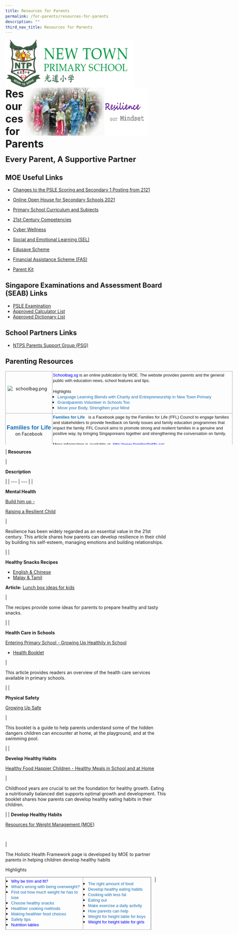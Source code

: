 ```yaml
---
title: Resources for Parents
permalink: /for-parents/resources-for-parents
description: ""
third_nav_title: Resources for Parents
---
```

<img align="left" style="width:400px;height:150px;margin-left:0px;" src="/images/logosub.png">

<img align="right" style="width:380px;height:150px;margin-right:60px;" src="/images/Header%20GIF.gif">
<br><br><br><br><br><br>

**<font size="6">Resources for Parents</font>**

**<font size="5">Every Parent, A Supportive Partner</font>**

MOE Useful Links
----------------

*   [Changes to the PSLE Scoring and Secondary 1 Posting from 2121](https://www.moe.gov.sg/microsites/psle/)
*   [Online Open House for Secondary Schools 2021](https://www.schoolbag.edu.sg/story/online-open-house-for-secondary-schools-2021-v2)
*   [Primary School Curriculum and Subjects](https://www.moe.gov.sg/primary/curriculum)
*   [21st Century Competencies](https://www.moe.gov.sg/education-in-sg/21st-century-competencies)
*   [Cyber Wellness](https://www.moe.gov.sg/programmes/cyber-wellness)
*   [Social and Emotional Learning (SEL)](https://www.moe.gov.sg/programmes/social-and-emotional-learning)  
    
*   [Edusave Scheme](https://www.moe.gov.sg/education/edusave)
*   [Financial Assistance Scheme (FAS)](https://www.moe.gov.sg/education/financial-assistance)&nbsp;
*   [Parent Kit](https://sites.google.com/moe.edu.sg/ntps-ict/ntps-ict/parent-kit)



Singapore Examinations and Assessment Board (SEAB) Links
--------------------------------------------------------

*   [PSLE Examination](https://www.seab.gov.sg/home/examinations/psle)
*   [Approved Calculator List](https://www.seab.gov.sg/home/examinations/approved-calculators)
*   [Approved Dictionary List](https://www.seab.gov.sg/home/examinations/approved-dictionaries)



School Partners Links
---------------------

*   [NTPS Parents Support Group (PSG)](https://psgntps.wix.com/psg-ntps)

  

Parenting Resources
-------------------

<table style="margin: 0px; outline: 0px; padding: 0px; border-collapse: collapse; border: medium none; width: 710px; height: 229px;" width="710" height="703" cellspacing="0" cellpadding="0" border="1" class="MsoNormalTable iveo_table ives_tab_simple3"><tbody style="margin: 0px; outline: 0px; padding: 0px;"><tr style="margin: 0px; outline: 0px; padding: 0px;"><td style="margin: 0px; outline: 0px; padding: 2px; text-align: center; border: 1px solid rgb(170, 170, 170); width: 141px;"><img style="margin: auto; outline: 0px; padding: 0px; border: none; clear: both; cursor: pointer; display: block; width: 132px; height: 39px;" class="ive_eobj_center ive_clickable" alt="schoolbag.png" src="https://newtownpri-moe-edu-sg-admin.cwp.sg/qql/slot/u556/About%20Us/schoolbag.png"><b style="margin: 0px; outline: 0px; padding: 0px;"><span style="margin: 0px; outline: 0px; padding: 0px;"><a style="margin: 0px; outline: 0px; padding: 0px; color: rgb(24, 112, 182); text-decoration: none;" target="_blank" href="http://schoolbag.sg/"><span style="margin: 0px; outline: 0px; padding: 0px; color: blue; text-decoration: none;"></span></a></span></b></td><td style="margin: 0px; outline: 0px; padding: 2px; text-align: center; border: 1px solid rgb(170, 170, 170); width: 568px;"><p style="margin: 0px 0px 0.0001pt; outline: 0px; padding: 0px; line-height: normal; text-align: left;" class="MsoNormal"><font style="margin: 0px; outline: 0px; padding: 0px;" face="arial, sans-serif" size="2"><span style="margin: 0px; outline: 0px; padding: 0px;"><a style="margin: 0px; outline: 0px; padding: 0px; color: rgb(24, 112, 182); text-decoration: none;" target="_blank" href="http://schoolbag.sg/"><span style="margin: 0px; outline: 0px; padding: 0px; color: blue;">Schoolbag.sg<span>&nbsp;</span></span></a>is an online publication by MOE. The website<span>&nbsp;</span></span>provides parents and the general public with education news, school features and tips.</font></p><p style="margin: 0px 0px 0.0001pt; outline: 0px; padding: 0px; line-height: normal; text-align: left;" class="MsoNormal"><font style="margin: 0px; outline: 0px; padding: 0px;" face="arial, sans-serif" size="2"><span style="margin: 0px; outline: 0px; padding: 0px;"><br style="margin: 0px; outline: 0px; padding: 0px;">Highlights</span></font></p><ul style="margin: 0cm 0px 0.5em 1em; outline: 0px; padding: 0px; text-align: left;" type="disc"><li style="margin: 0px; outline: 0px; padding: 0px; line-height: normal;" class="MsoNormal"><font style="margin: 0px; outline: 0px; padding: 0px;" face="arial, sans-serif" size="2"><span style="margin: 0px; outline: 0px; padding: 0px;"><span style="margin: 0px; outline: 0px; padding: 0px; color: blue;"><a style="margin: 0px; outline: 0px; padding: 0px; color: rgb(24, 112, 182); text-decoration: none;" target="_blank" href="https://schoolbag.sg/story/language-learning-blends-with-charity-and-entrepreneurship-in-new-town-primary#.VZkEZFWqqko">Language Learning Blends with Charity and Entrepreneurship in New Town Primary</a></span></span></font></li><li style="margin: 0px; outline: 0px; padding: 0px; line-height: normal;" class="MsoNormal"><font style="margin: 0px; outline: 0px; padding: 0px;" face="arial, sans-serif" size="2"><span style="margin: 0px; outline: 0px; padding: 0px;"><span style="margin: 0px; outline: 0px; padding: 0px; color: blue;"><a style="margin: 0px; outline: 0px; padding: 0px; color: rgb(24, 112, 182); text-decoration: none;" target="_blank" href="https://schoolbag.sg/story/grandparents-volunteer-in-schools-too">Grandparents Volunteer in Schools Too</a></span></span></font></li><li style="margin: 0px; outline: 0px; padding: 0px; line-height: normal;" class="MsoNormal"><span style="margin: 0px; outline: 0px; padding: 0px;"><font style="margin: 0px; outline: 0px; padding: 0px;" face="arial, sans-serif" size="2"><a style="margin: 0px; outline: 0px; padding: 0px; color: rgb(24, 112, 182); text-decoration: none;" target="_blank" href="https://schoolbag.sg/story/move-your-body-strengthen-your-mind#.VZkEQ1Wqqko">Move your Body, Strengthen your Mind</a></font></span></li></ul></td></tr><tr style="margin: 0px; outline: 0px; padding: 0px;"><td style="margin: 0px; outline: 0px; padding: 2px; text-align: center; border: 1px solid rgb(170, 170, 170);"><p style="margin: 0px 0px 0.0001pt; outline: 0px; padding: 0px; line-height: normal;" class="MsoNormal"><span style="margin: 0px; outline: 0px; padding: 0px; text-decoration: none;"><font style="margin: 0px; outline: 0px; padding: 0px;" face="arial, sans-serif" size="4"><b style="margin: 0px; outline: 0px; padding: 0px;"></b></font><font style="margin: 0px; outline: 0px; padding: 0px;" color="#0000ff"><font style="margin: 0px; outline: 0px; padding: 0px;" face="arial, sans-serif" size="4"><b style="margin: 0px; outline: 0px; padding: 0px;"><a style="margin: 0px; outline: 0px; padding: 0px; color: rgb(24, 112, 182); text-decoration: none;" target="_blank" href="https://www.facebook.com/familiesforlife.sg">Families for Life</a></b></font></font></span></p><span style="margin: 0px; outline: 0px; padding: 0px;">on Facebook</span><br style="margin: 0px; outline: 0px; padding: 0px;"></td><td style="margin: 0px; outline: 0px; padding: 2px; text-align: center; border: 1px solid rgb(170, 170, 170);"><p style="margin: 0px 0px 0.0001pt; outline: 0px; padding: 0px; line-height: normal; text-align: left;" class="MsoNormal"><font style="margin: 0px; outline: 0px; padding: 0px;" size="2" face="arial, sans-serif"><b style="margin: 0px; outline: 0px; padding: 0px; text-align: center; background-color: transparent;"></b><b style="margin: 0px; outline: 0px; padding: 0px; text-align: center; background-color: transparent;"><font style="margin: 0px; outline: 0px; padding: 0px;" color="#0000ff"><a style="margin: 0px; outline: 0px; padding: 0px; color: rgb(24, 112, 182); text-decoration: none;" target="_blank" href="https://www.facebook.com/familiesforlife.sg">Families for Life<span>&nbsp;</span></a></font><font style="margin: 0px; outline: 0px; padding: 0px; text-decoration: none;" color="#45adff">&nbsp;<span>&nbsp;</span></font></b><span style="margin: 0px; outline: 0px; padding: 0px;"><span style="margin: 0px; outline: 0px; padding: 0px;"></span>is a Facebook page<span>&nbsp;</span><b style="margin: 0px; outline: 0px; padding: 0px;"></b>by the Families for Life (FFL) Council to<span>&nbsp;</span></span>engage families and stakeholders to provide feedback on family issues and family education programmes that impact the family. FFL Council<span>&nbsp;</span><span style="margin: 0px; outline: 0px; padding: 0px;">aims to promote strong and resilient families in a genuine and positive way, by bringing Singaporeans together and strengthening the conversation on family.<b style="margin: 0px; outline: 0px; padding: 0px;"></b></span></font></p><p style="margin: 0px 0px 0.0001pt; outline: 0px; padding: 0px; line-height: normal; text-align: left;" class="MsoNormal"><font style="margin: 0px; outline: 0px; padding: 0px;" size="2" face="arial, sans-serif"><span style="margin: 0px; outline: 0px; padding: 0px;">&nbsp;</span></font></p><p style="margin: 0px 0px 0.0001pt; outline: 0px; padding: 0px; line-height: normal; text-align: left;" class="MsoNormal"><span style="margin: 0px; outline: 0px; padding: 0px;"><font style="margin: 0px; outline: 0px; padding: 0px;" size="2" face="arial, sans-serif">More information is available at&nbsp;<span>&nbsp;</span></font><a style="margin: 0px; outline: 0px; padding: 0px; color: rgb(24, 112, 182); text-decoration: none;" target="_blank" href="http://www.familiesforlife.sg/"><font style="margin: 0px; outline: 0px; padding: 0px;" size="2" face="arial, sans-serif"><span style="margin: 0px; outline: 0px; padding: 0px; color: blue;">http://www.familiesforlife.sg/</span></font></a></span></p></td></tr></tbody></table>

| 
**Resources**

 | 

**Description**

 |
| --- | --- |
| 

**Mental Health**  

[Build him up -](http://www.hpb.gov.sg/HOPPortal/content/conn/HOPUCM/path/Contribution%20Folders/uploadedFiles/HPB_Online/Health_Topics/Pregnancy_and_Parenting/Others_article/30-35%20Mental%20Well-Being.pdf) 

[Raising a Resilient Child](http://www.hpb.gov.sg/HOPPortal/content/conn/HOPUCM/path/Contribution%20Folders/uploadedFiles/HPB_Online/Health_Topics/Pregnancy_and_Parenting/Others_article/30-35%20Mental%20Well-Being.pdf)

  


 | 

Resilience has been widely regarded as an essential value in the 21st century. This article shares how parents can develop resilience in their child by building his self-esteem, managing emotions and building relationships.

 |
| 

**Healthy Snacks Recipes**

*   [English & Chinese](http://www.hpb.gov.sg/HOPPortal/content/conn/HOPUCM/path/Contribution%20Folders/uploadedFiles/HPB_Online/Educational_Materials/Healthy_Snacks_Recipes_Set_A_EC.pdf)
*   [Malay & Tamil](http://www.hpb.gov.sg/HOPPortal/content/conn/HOPUCM/path/Contribution%20Folders/uploadedFiles/HPB_Online/Educational_Materials/Healthy_Snacks_Recipes_Set_A_MT.pdf)

**Article:** [Lunch box ideas for kids](http://www.expatliving.sg/kids/Lunch-box-ideas-for-kids-Healthy-snacks-sandwich-ideas-kids-bento-and-more-56314.ece)

  


 | 

The recipes provide some ideas for parents to prepare healthy and tasty snacks.

 |
| 

**Health Care in Schools**  

[Entering Primary School - Growing Up Healthily in School](http://www.hpb.gov.sg/HOPPortal/content/conn/HOPUCM/path/Contribution%20Folders/uploadedFiles/HPB_Online/Health_Topics/Pregnancy_and_Parenting/Others_article/68-70%20School%20Health%20and%20Dental%20Services.pdf)

*   [Health Booklet](http://www.hpb.gov.sg/HOPPortal/content/conn/HOPUCM/path/Contribution%20Folders/uploadedFiles/Health%20Booklet%202014.pdf)

 | 

This article provides readers an overview of the health care services available in primary schools.

 |
| 

**Physical Safety**

[Growing Up Safe](http://www.hpb.gov.sg/HOPPortal/content/conn/HOPUCM/path/Contribution%20Folders/uploadedFiles/HPB_Online/Educational_Materials/growingupsafe-pdf.pdf) 

  


 | 

This booklet is a guide to help parents understand some of the hidden dangers children can encounter at home, at the playground, and at the swimming pool.

 |
| 

**Develop Healthy Habits**  

[Healthy Food Happier Children - Healthy Meals in School and at Home](http://www.hpb.gov.sg/HOPPortal/content/conn/HOPUCM/path/Contribution%20Folders/uploadedFiles/pdf/HM_Parents.pdf)

  


 | 

Childhood years are crucial to set the foundation for healthy growth. Eating a nutritionally balanced diet supports optimal growth and development. This booklet shares how parents can develop healthy eating habits in their children.

  


 |
| ****Develop Healthy Habits****

[Resources for Weight Management (MOE)](https://www.moe.gov.sg/docs/default-source/document/education/programmes/holistic-health-framework/files/is-child-overweight.pdf)

  

  

  

  

  

  

  

  

  

  

  

**[  
](http://www.moe.gov.sg/education/programmes/holistic-health-framework/)**

 | 

The Holistic Health Framework page is developed by MOE to partner parents in helping children develop healthy habits

Highlights

<table class="ive_eobj_left iveo_table ives_tab_simple3" height="149" width="527" style="margin: 0px 10px 0px 0px; outline: 0px; padding: 0px; border-collapse: collapse; float: left; border: 1px solid rgb(170, 170, 170); height: 165px; width: 456.367px;"><tbody style="margin: 0px; outline: 0px; padding: 0px;"><tr style="margin: 0px; outline: 0px; padding: 0px;"><td style="margin: 0px; outline: 0px; padding: 2px; text-align: left; border: 1px solid rgb(170, 170, 170); width: 242px;"><ul style="margin: 0px 0px 0.5em 1em; outline: 0px; padding: 0px;"><li style="margin: 0px; outline: 0px; padding: 0px;"><a href="https://www.moe.gov.sg/docs/default-source/document/education/programmes/holistic-health-framework/files/why-trim-and-fit.pdf" target="_blank" style="margin: 0px; outline: 0px; padding: 0px; color: rgb(24, 112, 182); text-decoration: none;"><font color="#0000ff" face="arial, sans-serif" size="2" style="margin: 0px; outline: 0px; padding: 0px;">Why be trim and fit?</font></a></li><li style="margin: 0px; outline: 0px; padding: 0px;"><font color="#0000ff" face="arial, sans-serif" size="2" style="margin: 0px; outline: 0px; padding: 0px;"><span style="margin: 0px; outline: 0px; padding: 0px;"><span style="margin: 0px; outline: 0px; padding: 0px;"><a href="https://www.moe.gov.sg/docs/default-source/document/education/programmes/holistic-health-framework/files/problems-being-overweight.pdf" target="_blank" style="margin: 0px; outline: 0px; padding: 0px; color: rgb(24, 112, 182); text-decoration: none;">What’s wrong with being overweight?</a></span></span><span style="margin: 0px; outline: 0px; padding: 0px;"><span style="margin: 0px; outline: 0px; padding: 0px;"><span style="margin: 0px; outline: 0px; padding: 0px;"></span></span></span></font></li><li style="margin: 0px; outline: 0px; padding: 0px;"><font color="#0000ff" face="arial, sans-serif" size="2" style="margin: 0px; outline: 0px; padding: 0px;"><span style="margin: 0px; outline: 0px; padding: 0px;"><span style="margin: 0px; outline: 0px; padding: 0px;"><span style="margin: 0px; outline: 0px; padding: 0px;"><a href="https://www.moe.gov.sg/docs/default-source/document/education/programmes/holistic-health-framework/files/weight-to-lose.pdf" target="_blank" style="margin: 0px; outline: 0px; padding: 0px; color: rgb(24, 112, 182); text-decoration: none;">Find out how much weight he has to lose</a></span></span></span><span style="margin: 0px; outline: 0px; padding: 0px;"><span style="margin: 0px; outline: 0px; padding: 0px;"></span></span><span style="margin: 0px; outline: 0px; padding: 0px;"><span style="margin: 0px; outline: 0px; padding: 0px;"></span></span></font></li><li style="margin: 0px; outline: 0px; padding: 0px;"><font color="#0000ff" face="arial, sans-serif" size="2" style="margin: 0px; outline: 0px; padding: 0px;"><span style="margin: 0px; outline: 0px; padding: 0px;"><span style="margin: 0px; outline: 0px; padding: 0px;"><a href="https://www.moe.gov.sg/docs/default-source/document/education/programmes/holistic-health-framework/files/choosing-healthy-snacks.pdf" target="_blank" style="margin: 0px; outline: 0px; padding: 0px; color: rgb(24, 112, 182); text-decoration: none;">Choose healthy snacks</a></span></span><span style="margin: 0px; outline: 0px; padding: 0px;"><span style="margin: 0px; outline: 0px; padding: 0px;"></span></span></font></li><li style="margin: 0px; outline: 0px; padding: 0px;"><font color="#0000ff" face="arial, sans-serif" size="2" style="margin: 0px; outline: 0px; padding: 0px;"><span style="margin: 0px; outline: 0px; padding: 0px;"><span style="margin: 0px; outline: 0px; padding: 0px;"><a href="https://www.moe.gov.sg/docs/default-source/document/education/programmes/holistic-health-framework/files/healthier-cooking-methods.pdf" target="_blank" style="margin: 0px; outline: 0px; padding: 0px; color: rgb(24, 112, 182); text-decoration: none;">Healthier cooking methods</a></span></span><span style="margin: 0px; outline: 0px; padding: 0px;"><span style="margin: 0px; outline: 0px; padding: 0px;"></span></span></font></li><li style="margin: 0px; outline: 0px; padding: 0px;"><font color="#0000ff" face="arial, sans-serif" size="2" style="margin: 0px; outline: 0px; padding: 0px;"><span style="margin: 0px; outline: 0px; padding: 0px;"><span style="margin: 0px; outline: 0px; padding: 0px;"><a href="https://www.moe.gov.sg/docs/default-source/document/education/programmes/holistic-health-framework/files/healthier-food-choices.pdf" target="_blank" style="margin: 0px; outline: 0px; padding: 0px; color: rgb(24, 112, 182); text-decoration: none;">Making healthier food choices</a></span></span><span style="margin: 0px; outline: 0px; padding: 0px;"><span style="margin: 0px; outline: 0px; padding: 0px;"></span></span></font></li><li style="margin: 0px; outline: 0px; padding: 0px;"><font color="#0000ff" face="arial, sans-serif" size="2" style="margin: 0px; outline: 0px; padding: 0px;"><span style="margin: 0px; outline: 0px; padding: 0px;"><span style="margin: 0px; outline: 0px; padding: 0px;"><a href="https://www.moe.gov.sg/docs/default-source/document/education/programmes/holistic-health-framework/files/safety-tips.pdf" target="_blank" style="margin: 0px; outline: 0px; padding: 0px; color: rgb(24, 112, 182); text-decoration: none;">Safety tips</a></span></span><span style="margin: 0px; outline: 0px; padding: 0px;"><span style="margin: 0px; outline: 0px; padding: 0px;"></span></span><span style="margin: 0px; outline: 0px; padding: 0px;"><span style="margin: 0px; outline: 0px; padding: 0px;"></span></span></font></li><li style="margin: 0px; outline: 0px; padding: 0px;"><font face="arial, sans-serif" size="2" style="margin: 0px; outline: 0px; padding: 0px;"><span style="margin: 0px; outline: 0px; padding: 0px;"><span style="margin: 0px; outline: 0px; padding: 0px;"><a href="https://www.moe.gov.sg/docs/default-source/document/education/programmes/holistic-health-framework/files/nutrition-tables.pdf" target="_blank" style="margin: 0px; outline: 0px; padding: 0px; color: rgb(24, 112, 182); text-decoration: none;"><font color="#0000ff" style="margin: 0px; outline: 0px; padding: 0px;">Nutrition tables</font></a></span></span><span style="margin: 0px; outline: 0px; padding: 0px;"><span style="margin: 0px; outline: 0px; padding: 0px;"><br style="margin: 0px; outline: 0px; padding: 0px;"></span></span></font></li></ul></td><td style="margin: 0px; outline: 0px; padding: 2px; text-align: left; border: 1px solid rgb(170, 170, 170); width: 214px;"><ul style="margin: 0px 0px 0.5em 1em; outline: 0px; padding: 0px;"><li style="margin: 0px; outline: 0px; padding: 0px;"><font color="#0000ff" face="arial, sans-serif" size="2" style="margin: 0px; outline: 0px; padding: 0px;"><span style="margin: 0px; outline: 0px; padding: 0px;"><span style="margin: 0px; outline: 0px; padding: 0px;"><span style="margin: 0px; outline: 0px; padding: 0px;"><span style="margin: 0px; outline: 0px; padding: 0px;"><a href="https://www.moe.gov.sg/docs/default-source/document/education/programmes/holistic-health-framework/files/right-amount-of-food.pdf" target="_blank" style="margin: 0px; outline: 0px; padding: 0px; color: rgb(24, 112, 182); text-decoration: none;">The right amount of food</a></span></span></span></span><span style="margin: 0px; outline: 0px; padding: 0px;"><span style="margin: 0px; outline: 0px; padding: 0px;"></span></span></font></li><li style="margin: 0px; outline: 0px; padding: 0px;"><font color="#0000ff" face="arial, sans-serif" size="2" style="margin: 0px; outline: 0px; padding: 0px;"><span style="margin: 0px; outline: 0px; padding: 0px;"><span style="margin: 0px; outline: 0px; padding: 0px;"><a href="https://www.moe.gov.sg/docs/default-source/document/education/programmes/holistic-health-framework/files/healthy-eating-habits.pdf" target="_blank" style="margin: 0px; outline: 0px; padding: 0px; color: rgb(24, 112, 182); text-decoration: none;">Develop healthy eating habits</a></span></span><span style="margin: 0px; outline: 0px; padding: 0px;"><span style="margin: 0px; outline: 0px; padding: 0px;"><span style="margin: 0px; outline: 0px; padding: 0px;"><span style="margin: 0px; outline: 0px; padding: 0px;"></span></span></span></span><span style="margin: 0px; outline: 0px; padding: 0px;"><span style="margin: 0px; outline: 0px; padding: 0px;"></span></span></font></li><li style="margin: 0px; outline: 0px; padding: 0px;"><font color="#0000ff" face="arial, sans-serif" size="2" style="margin: 0px; outline: 0px; padding: 0px;"><span style="margin: 0px; outline: 0px; padding: 0px;"><span style="margin: 0px; outline: 0px; padding: 0px;"><a href="https://www.moe.gov.sg/docs/default-source/document/education/programmes/holistic-health-framework/files/cooking-with-less-fat.pdf" target="_blank" style="margin: 0px; outline: 0px; padding: 0px; color: rgb(24, 112, 182); text-decoration: none;">Cooking with less fat</a></span></span><span style="margin: 0px; outline: 0px; padding: 0px;"><span style="margin: 0px; outline: 0px; padding: 0px;"><span style="margin: 0px; outline: 0px; padding: 0px;"><span style="margin: 0px; outline: 0px; padding: 0px;"></span></span></span></span><span style="margin: 0px; outline: 0px; padding: 0px;"><span style="margin: 0px; outline: 0px; padding: 0px;"></span></span></font></li><li style="margin: 0px; outline: 0px; padding: 0px;"><font color="#0000ff" face="arial, sans-serif" size="2" style="margin: 0px; outline: 0px; padding: 0px;"><span style="margin: 0px; outline: 0px; padding: 0px;"><span style="margin: 0px; outline: 0px; padding: 0px;"><a href="https://www.moe.gov.sg/docs/default-source/document/education/programmes/holistic-health-framework/files/eating-out.pdf" target="_blank" style="margin: 0px; outline: 0px; padding: 0px; color: rgb(24, 112, 182); text-decoration: none;">Eating out</a></span></span><span style="margin: 0px; outline: 0px; padding: 0px;"><span style="margin: 0px; outline: 0px; padding: 0px;"><span style="margin: 0px; outline: 0px; padding: 0px;"><span style="margin: 0px; outline: 0px; padding: 0px;"></span></span></span></span><span style="margin: 0px; outline: 0px; padding: 0px;"><span style="margin: 0px; outline: 0px; padding: 0px;"></span></span></font></li><li style="margin: 0px; outline: 0px; padding: 0px;"><font color="#0000ff" face="arial, sans-serif" size="2" style="margin: 0px; outline: 0px; padding: 0px;"><span style="margin: 0px; outline: 0px; padding: 0px;"><span style="margin: 0px; outline: 0px; padding: 0px;"><a href="https://www.moe.gov.sg/docs/default-source/document/education/programmes/holistic-health-framework/files/make-exercise-daily-activity.pdf" target="_blank" style="margin: 0px; outline: 0px; padding: 0px; color: rgb(24, 112, 182); text-decoration: none;">Make exercise a daily activity</a></span></span><span style="margin: 0px; outline: 0px; padding: 0px;"><span style="margin: 0px; outline: 0px; padding: 0px;"></span></span></font></li><li style="margin: 0px; outline: 0px; padding: 0px;"><font color="#0000ff" face="arial, sans-serif" size="2" style="margin: 0px; outline: 0px; padding: 0px;"><span style="margin: 0px; outline: 0px; padding: 0px;"><span style="margin: 0px; outline: 0px; padding: 0px;"><a href="https://www.moe.gov.sg/docs/default-source/document/education/programmes/holistic-health-framework/files/how-parents-can-help.pdf" target="_blank" style="margin: 0px; outline: 0px; padding: 0px; color: rgb(24, 112, 182); text-decoration: none;">How parents can help</a></span></span><span style="margin: 0px; outline: 0px; padding: 0px;"><span style="margin: 0px; outline: 0px; padding: 0px;"></span></span></font></li><li style="margin: 0px; outline: 0px; padding: 0px;"><span style="margin: 0px; outline: 0px; padding: 0px;"><font color="#0000ff" face="arial, sans-serif" size="2" style="margin: 0px; outline: 0px; padding: 0px;"><span style="margin: 0px; outline: 0px; padding: 0px;"><a href="https://www.moe.gov.sg/docs/default-source/document/education/programmes/holistic-health-framework/files/weight-height-table-boys.pdf" target="_blank" style="margin: 0px; outline: 0px; padding: 0px; color: rgb(24, 112, 182); text-decoration: none;">Weight for height table for boys</a></span><span style="margin: 0px; outline: 0px; padding: 0px;"></span></font></span></li><li style="margin: 0px; outline: 0px; padding: 0px;"><span style="margin: 0px; outline: 0px; padding: 0px;"><span style="margin: 0px; outline: 0px; padding: 0px;"><a href="https://www.moe.gov.sg/docs/default-source/document/education/programmes/holistic-health-framework/files/weight-height-table-girls.pdf" target="_blank" style="margin: 0px; outline: 0px; padding: 0px; color: rgb(24, 112, 182); text-decoration: none;"><font color="#0000ff" face="arial, sans-serif" size="2" style="margin: 0px; outline: 0px; padding: 0px;">Weight for height table for girls</font></a></span></span></li></ul></td></tr></tbody></table>

 |